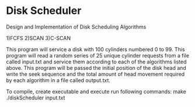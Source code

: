 # Disk Scheduler

Design and Implementation of Disk Scheduling Algorithms

1)FCFS
2)SCAN
3)C-SCAN

This program will service a disk with 100 cylinders numbered 0 to 99. 
This program will read a random series of 25 unique cylinder requests from a file called input.txt 
and service them according to each of the algorithms listed above. This program will be passed the 
initial position of the disk head and write the seek sequence and the total amount of head movement 
required by each algorithm in a file called output.txt.

To compile, create executable and execute run following commands:
	make
	./diskScheduler input.txt
